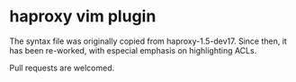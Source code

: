 # haproxy vim plugin

The syntax file was originally copied from haproxy-1.5-dev17.  Since then, it has been re-worked, with especial emphasis on highlighting ACLs.

Pull requests are welcomed.
